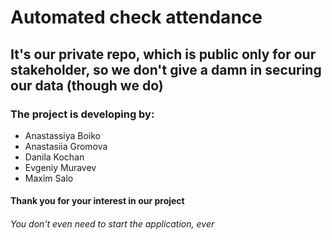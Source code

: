# Automated check attendance

## It's our private repo, which is public only for our stakeholder, so we don't give a damn in securing our data (though we do)

### The project is developing by:
* Anastassiya Boiko
* Anastasiia Gromova
* Danila Kochan
* Evgeniy Muravev
* Maxim Salo

#### Thank you for your interest in our project

###### You don't even need to start the application, ever
